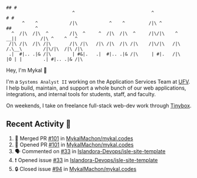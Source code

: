 ```
                                                                                ## #
                         ^                             ^                       # #                      
      ^    ^            /|\            ^    ^         /|\ ^                   ##         ^              
  ^  /|\  /|\  ^        /|\  ^     ^  /|\  /|\  ^     /|\/|\    ^          __||         /|\ ^    ^   ^ 
 /|\ /|\  /|\ /|\       /|\ /|\   /|\ /|\  /|\ /|\    /|\/|\   /|\        /.\__\        /|\/|\  /|\ /|\
 .|  #|.. .|& /|\        | #&|.   .|  #|.. .|& /|\     | #|.   /|\        |O | |        .| #|.. .|& /|\
```
Hey, I'm Mykal 👋

I'm a `Systems Analyst II` working on the Application Services Team at [UFV](https://ufv.ca). 
I help build, maintain, and support a whole bunch of our web applications, integrations, and internal tools for students, staff, and faculty.

On weekends, I take on freelance full-stack web-dev work through [Tinybox](https://tinybox.dev).

## Recent Activity 🚀

<!--START_SECTION:activity-->
1. 🎉 Merged PR [#101](https://github.com/MykalMachon/mykal.codes/pull/101) in [MykalMachon/mykal.codes](https://github.com/MykalMachon/mykal.codes)
2. 💪 Opened PR [#101](https://github.com/MykalMachon/mykal.codes/pull/101) in [MykalMachon/mykal.codes](https://github.com/MykalMachon/mykal.codes)
3. 🗣 Commented on [#33](https://github.com/Islandora-Devops/isle-site-template/issues/33#issuecomment-2062960240) in [Islandora-Devops/isle-site-template](https://github.com/Islandora-Devops/isle-site-template)
4. ❗ Opened issue [#33](https://github.com/Islandora-Devops/isle-site-template/issues/33) in [Islandora-Devops/isle-site-template](https://github.com/Islandora-Devops/isle-site-template)
5. 🔒 Closed issue [#94](https://github.com/MykalMachon/mykal.codes/issues/94) in [MykalMachon/mykal.codes](https://github.com/MykalMachon/mykal.codes)
<!--END_SECTION:activity-->
